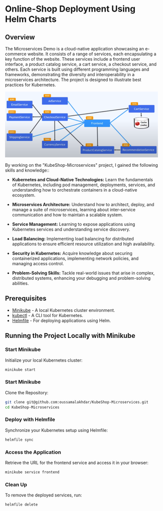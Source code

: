# Online-Shop Deployment Using Helm Charts

## Overview
The Microservices Demo is a cloud-native application showcasing an e-commerce website. It consists of a range of services, each encapsulating a key function of the website. These services include a frontend user interface, a product catalog service, a cart service, a checkout service, and others. Each service is built using different programming languages and frameworks, demonstrating the diversity and interoperability in a microservices architecture. The project is designed to illustrate best practices for Kubernetes.

![My Image](diagram.png)

By working on the "KubeShop-Microservices" project, I gained the following skills and knowledge::

- **Kubernetes and Cloud-Native Technologies:** Learn the fundamentals of Kubernetes, including pod management, deployments, services, and understanding how to orchestrate containers in a cloud-native ecosystem.

- **Microservices Architecture:** Understand how to architect, deploy, and manage a suite of microservices, learning about inter-service communication and how to maintain a scalable system.

- **Service Management:** Learning to expose applications using Kubernetes services and understanding service discovery.

- **Load Balancing:** Implementing load balancing for distributed applications to ensure efficient resource utilization and high availability.

- **Security in Kubernetes:** Acquire knowledge about securing containerized applications, implementing network policies, and managing access control.

- **Problem-Solving Skills:** Tackle real-world issues that arise in complex, distributed systems, enhancing your debugging and problem-solving abilities.


## Prerequisites
- [Minikube](https://minikube.sigs.k8s.io/docs/start/) - A local Kubernetes cluster environment.
- [kubectl](https://kubernetes.io/docs/tasks/tools/) - A CLI tool for Kubernetes.
- [Helmfile](https://github.com/roboll/helmfile) - For deploying applications using Helm.

## Running the Project Locally with Minikube

### Start Minikube
Initialize your local Kubernetes cluster:
```bash
minikube start
```

### Start Minikube
Clone the Repository:
```bash
git clone git@github.com:oussamalakhdar/KubeShop-Microservices.git
cd KubeShop-Microservices
```

### Deploy with Helmfile
Synchronize your Kubernetes setup using Helmfile:
```bash
helmfile sync
```

### Access the Application
Retrieve the URL for the frontend service and access it in your browser:
```bash
minikube service frontend
```

### Clean Up
To remove the deployed services, run:
```bash
helmfile delete
```
